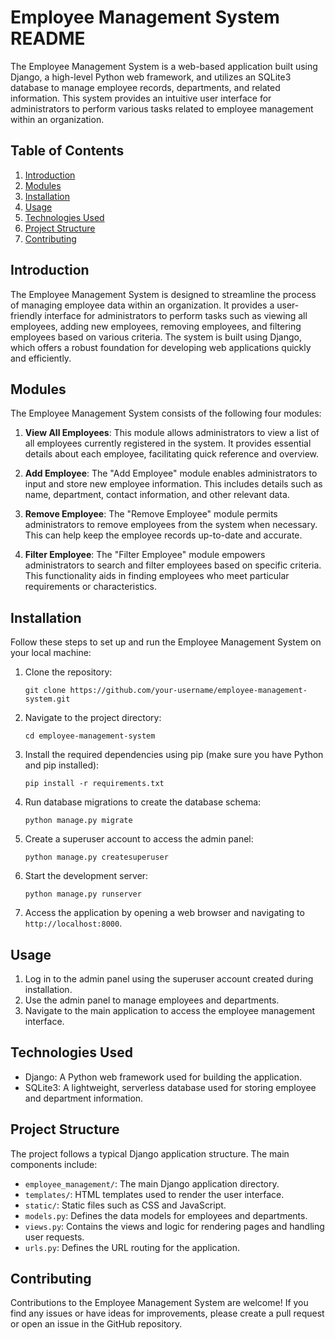 # Employee Management System README

The Employee Management System is a web-based application built using Django, a high-level Python web framework, and utilizes an SQLite3 database to manage employee records, departments, and related information. This system provides an intuitive user interface for administrators to perform various tasks related to employee management within an organization.

## Table of Contents

1. [Introduction](#introduction)
2. [Modules](#modules)
3. [Installation](#installation)
4. [Usage](#usage)
5. [Technologies Used](#technologies-used)
6. [Project Structure](#project-structure)
7. [Contributing](#contributing)


## Introduction

The Employee Management System is designed to streamline the process of managing employee data within an organization. It provides a user-friendly interface for administrators to perform tasks such as viewing all employees, adding new employees, removing employees, and filtering employees based on various criteria. The system is built using Django, which offers a robust foundation for developing web applications quickly and efficiently.

## Modules

The Employee Management System consists of the following four modules:

1. **View All Employees**: This module allows administrators to view a list of all employees currently registered in the system. It provides essential details about each employee, facilitating quick reference and overview.

2. **Add Employee**: The "Add Employee" module enables administrators to input and store new employee information. This includes details such as name, department, contact information, and other relevant data.

3. **Remove Employee**: The "Remove Employee" module permits administrators to remove employees from the system when necessary. This can help keep the employee records up-to-date and accurate.

4. **Filter Employee**: The "Filter Employee" module empowers administrators to search and filter employees based on specific criteria. This functionality aids in finding employees who meet particular requirements or characteristics.

## Installation

Follow these steps to set up and run the Employee Management System on your local machine:

1. Clone the repository:
   ```
   git clone https://github.com/your-username/employee-management-system.git
   ```

2. Navigate to the project directory:
   ```
   cd employee-management-system
   ```

3. Install the required dependencies using pip (make sure you have Python and pip installed):
   ```
   pip install -r requirements.txt
   ```

4. Run database migrations to create the database schema:
   ```
   python manage.py migrate
   ```

5. Create a superuser account to access the admin panel:
   ```
   python manage.py createsuperuser
   ```

6. Start the development server:
   ```
   python manage.py runserver
   ```

7. Access the application by opening a web browser and navigating to `http://localhost:8000`.

## Usage

1. Log in to the admin panel using the superuser account created during installation.
2. Use the admin panel to manage employees and departments.
3. Navigate to the main application to access the employee management interface.

## Technologies Used

- Django: A Python web framework used for building the application.
- SQLite3: A lightweight, serverless database used for storing employee and department information.

## Project Structure

The project follows a typical Django application structure. The main components include:

- `employee_management/`: The main Django application directory.
- `templates/`: HTML templates used to render the user interface.
- `static/`: Static files such as CSS and JavaScript.
- `models.py`: Defines the data models for employees and departments.
- `views.py`: Contains the views and logic for rendering pages and handling user requests.
- `urls.py`: Defines the URL routing for the application.

## Contributing

Contributions to the Employee Management System are welcome! If you find any issues or have ideas for improvements, please create a pull request or open an issue in the GitHub repository.





